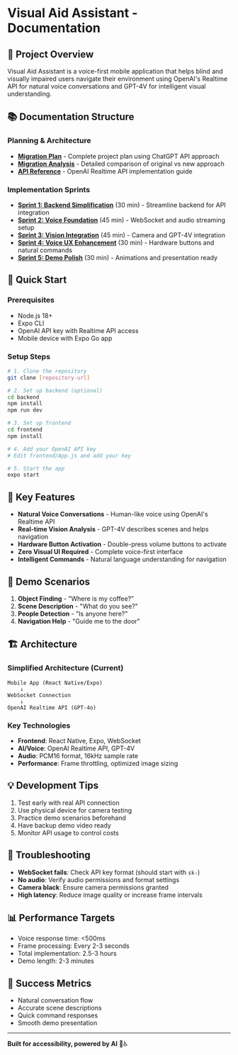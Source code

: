# Visual Aid Assistant - Documentation

## 🎯 Project Overview
Visual Aid Assistant is a voice-first mobile application that helps blind and visually impaired users navigate their environment using OpenAI's Realtime API for natural voice conversations and GPT-4V for intelligent visual understanding.

## 📚 Documentation Structure

### Planning & Architecture
- [**Migration Plan**](./chatgpt-migration-plan.md) - Complete project plan using ChatGPT API approach
- [**Migration Analysis**](./chatgpt-migration-analysis.md) - Detailed comparison of original vs new approach
- [**API Reference**](./chatgpt-api-reference.md) - OpenAI Realtime API implementation guide

### Implementation Sprints
- [**Sprint 1: Backend Simplification**](./chatgpt-sprints/sprint-1-backend-simplification.md) (30 min) - Streamline backend for API integration
- [**Sprint 2: Voice Foundation**](./chatgpt-sprints/sprint-2-voice-foundation.md) (45 min) - WebSocket and audio streaming setup
- [**Sprint 3: Vision Integration**](./chatgpt-sprints/sprint-3-vision-integration.md) (45 min) - Camera and GPT-4V integration
- [**Sprint 4: Voice UX Enhancement**](./chatgpt-sprints/sprint-4-voice-ux-enhancement.md) (30 min) - Hardware buttons and natural commands
- [**Sprint 5: Demo Polish**](./chatgpt-sprints/sprint-5-demo-polish.md) (30 min) - Animations and presentation ready

## 🚀 Quick Start

### Prerequisites
- Node.js 18+
- Expo CLI
- OpenAI API key with Realtime API access
- Mobile device with Expo Go app

### Setup Steps
```bash
# 1. Clone the repository
git clone [repository-url]

# 2. Set up backend (optional)
cd backend
npm install
npm run dev

# 3. Set up frontend
cd frontend
npm install

# 4. Add your OpenAI API key
# Edit frontend/App.js and add your key

# 5. Start the app
expo start
```

## 🎯 Key Features
- **Natural Voice Conversations** - Human-like voice using OpenAI's Realtime API
- **Real-time Vision Analysis** - GPT-4V describes scenes and helps navigation
- **Hardware Button Activation** - Double-press volume buttons to activate
- **Zero Visual UI Required** - Complete voice-first interface
- **Intelligent Commands** - Natural language understanding for navigation

## 📱 Demo Scenarios
1. **Object Finding** - "Where is my coffee?"
2. **Scene Description** - "What do you see?"
3. **People Detection** - "Is anyone here?"
4. **Navigation Help** - "Guide me to the door"

## 🏗️ Architecture

### Simplified Architecture (Current)
```
Mobile App (React Native/Expo)
    ↓
WebSocket Connection
    ↓
OpenAI Realtime API (GPT-4o)
```

### Key Technologies
- **Frontend**: React Native, Expo, WebSocket
- **AI/Voice**: OpenAI Realtime API, GPT-4V
- **Audio**: PCM16 format, 16kHz sample rate
- **Performance**: Frame throttling, optimized image sizing

## 💡 Development Tips
1. Test early with real API connection
2. Use physical device for camera testing
3. Practice demo scenarios beforehand
4. Have backup demo video ready
5. Monitor API usage to control costs

## 🚨 Troubleshooting
- **WebSocket fails**: Check API key format (should start with `sk-`)
- **No audio**: Verify audio permissions and format settings
- **Camera black**: Ensure camera permissions granted
- **High latency**: Reduce image quality or increase frame intervals

## 📊 Performance Targets
- Voice response time: <500ms
- Frame processing: Every 2-3 seconds
- Total implementation: 2.5-3 hours
- Demo length: 2-3 minutes

## 🎉 Success Metrics
- Natural conversation flow
- Accurate scene descriptions
- Quick command responses
- Smooth demo presentation

---

**Built for accessibility, powered by AI** 🤖♿